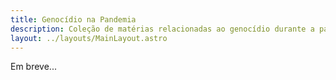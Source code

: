 ```yaml
---
title: Genocídio na Pandemia
description: Coleção de matérias relacionadas ao genocídio durante a pandemia.
layout: ../layouts/MainLayout.astro
---
```


Em breve...

